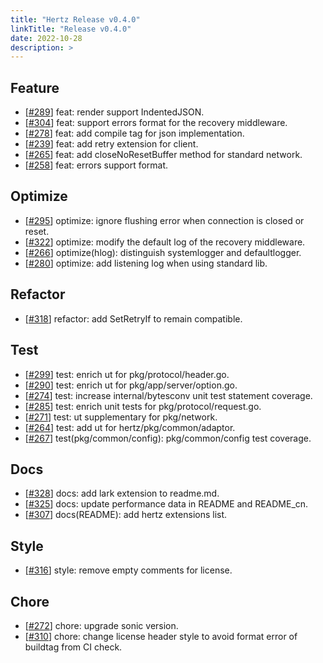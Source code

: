 ```yaml
---
title: "Hertz Release v0.4.0"
linkTitle: "Release v0.4.0"
date: 2022-10-28
description: >
---
```


## Feature

* [[#289](https://github.com/cloudwego/hertz/pull/289)] feat: render support IndentedJSON.
* [[#304](https://github.com/cloudwego/hertz/pull/304)] feat: support errors format for the recovery middleware.
* [[#278](https://github.com/cloudwego/hertz/pull/278)] feat: add compile tag for json implementation.
* [[#239](https://github.com/cloudwego/hertz/pull/239)] feat: add retry extension for client.
* [[#265](https://github.com/cloudwego/hertz/pull/265)] feat: add closeNoResetBuffer method for standard network.
* [[#258](https://github.com/cloudwego/hertz/pull/258)] feat: errors support format.

## Optimize

* [[#295](https://github.com/cloudwego/hertz/pull/295)] optimize: ignore flushing error when connection is closed or reset.
* [[#322](https://github.com/cloudwego/hertz/pull/322)] optimize: modify the default log of the recovery middleware.
* [[#266](https://github.com/cloudwego/hertz/pull/266)] optimize(hlog): distinguish systemlogger and defaultlogger.
* [[#280](https://github.com/cloudwego/hertz/pull/280)] optimize: add listening log when using standard lib.

## Refactor

* [[#318](https://github.com/cloudwego/hertz/pull/318)] refactor: add SetRetryIf to remain compatible.

## Test

* [[#299](https://github.com/cloudwego/hertz/pull/299)] test: enrich ut for pkg/protocol/header.go.
* [[#290](https://github.com/cloudwego/hertz/pull/290)] test: enrich ut for pkg/app/server/option.go.
* [[#274](https://github.com/cloudwego/hertz/pull/274)] test: increase internal/bytesconv unit test statement coverage.
* [[#285](https://github.com/cloudwego/hertz/pull/285)] test: enrich unit tests for pkg/protocol/request.go.
* [[#271](https://github.com/cloudwego/hertz/pull/271)] test: ut supplementary for pkg/network.
* [[#264](https://github.com/cloudwego/hertz/pull/264)] test: add ut for hertz/pkg/common/adaptor.
* [[#267](https://github.com/cloudwego/hertz/pull/267)] test(pkg/common/config):  pkg/common/config test coverage.

## Docs

* [[#328](https://github.com/cloudwego/hertz/pull/328)] docs: add lark extension to readme.md.
* [[#325](https://github.com/cloudwego/hertz/pull/325)] docs: update performance data in README and README_cn.
* [[#307](https://github.com/cloudwego/hertz/pull/307)] docs(README): add hertz extensions list.

## Style

* [[#316](https://github.com/cloudwego/hertz/pull/316)] style: remove empty comments for license.

## Chore

* [[#272](https://github.com/cloudwego/hertz/pull/272)] chore: upgrade sonic version.
* [[#310](https://github.com/cloudwego/hertz/pull/310)] chore: change license header style to avoid format error of buildtag from CI check.

